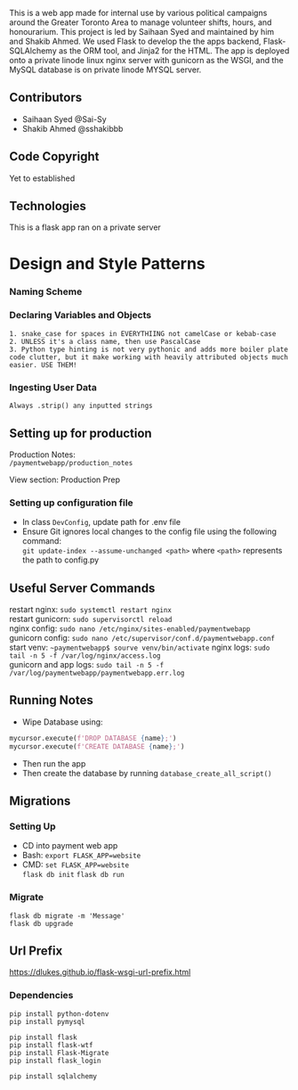 This is a web app made for internal use by various political campaigns around the Greater Toronto Area to manage volunteer shifts, hours, and honourarium. This project is led by Saihaan Syed and maintained by him and Shakib Ahmed. We used Flask to develop the the apps backend, Flask-SQLAlchemy as the ORM tool, and Jinja2 for the HTML. The app is deployed onto a private linode linux nginx server with gunicorn as the WSGI, and the MySQL database is on private linode MYSQL server.

## Contributors
- Saihaan Syed @Sai-Sy  
- Shakib Ahmed @sshakibbb  
  
## Code Copyright  
Yet to established  
  
## Technologies  
This is a flask app ran on a private server  
  
# Design and Style Patterns
### Naming Scheme
### Declaring Variables and Objects
    1. snake_case for spaces in EVERYTHIING not camelCase or kebab-case  
    2. UNLESS it's a class name, then use PascalCase
    3. Python type hinting is not very pythonic and adds more boiler plate code clutter, but it make working with heavily attributed objects much easier. USE THEM!
### Ingesting User Data
    Always .strip() any inputted strings

## Setting up for production  
Production Notes:  
```/paymentwebapp/production_notes```  
  
View section: Production Prep  
  
### Setting up configuration file  
- In class ```DevConfig```, update path for .env file  
- Ensure Git ignores local changes to the config file using the following command:  
    ```git update-index --assume-unchanged <path>``` where ```<path>``` represents the path to config.py  
  
## Useful Server Commands  
restart nginx:  `sudo systemctl restart nginx`  
restart gunicorn: `sudo supervisorctl reload`  
nginx config: `sudo nano /etc/nginx/sites-enabled/paymentwebapp`  
gunicorn config: `sudo nano /etc/supervisor/conf.d/paymentwebapp.conf`  
start venv: `~paymentwebapp$ sourve venv/bin/activate`
nginx logs: `sudo tail -n 5 -f /var/log/nginx/access.log`  
gunicorn and app logs: `sudo tail -n 5 -f /var/log/paymentwebapp/paymentwebapp.err.log`  
  
## Running Notes  
- Wipe Database using:  
```python  
mycursor.execute(f'DROP DATABASE {name};')  
mycursor.execute(f'CREATE DATABASE {name};')  
```
- Then run the app  
- Then create the database by running ```database_create_all_script()```  

## Migrations  
  
### Setting Up 
- CD into payment web app  
- Bash: ```export FLASK_APP=website``` 
- CMD: ```set FLASK_APP=website```  
    ```flask db init```
    ```flask db run```
  
### Migrate  
```flask db migrate -m 'Message'```  
```flask db upgrade```  
  
## Url Prefix  
https://dlukes.github.io/flask-wsgi-url-prefix.html  
  
### Dependencies  
```
pip install python-dotenv  
pip install pymysql  

pip install flask  
pip install flask-wtf  
pip install Flask-Migrate  
pip install flask_login  
  
pip install sqlalchemy  
```
